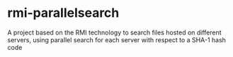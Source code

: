 rmi-parallelsearch
==================

 A project based on the RMI technology to search files hosted on different servers, using parallel search for each server with respect to a SHA-1 hash code

